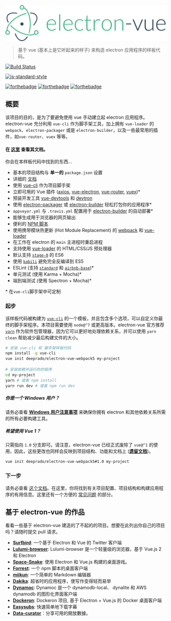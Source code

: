 ![](../images/logo.png)

> 基于 vue (基本上是它听起来的样子) 来构造 electron 应用程序的样板代码。

[![Build Status](https://semaphoreci.com/api/v1/deeprado/electron-vue-webpack5/branches/master/badge.svg)](https://semaphoreci.com/deeprado/electron-vue-webpack5)

[![js-standard-style](https://cdn.rawgit.com/feross/standard/master/badge.svg)](https://github.com/feross/standard)

[![forthebadge](http://forthebadge.com/images/badges/built-with-love.svg)](http://forthebadge.com) [![forthebadge](http://forthebadge.com/images/badges/uses-js.svg)](http://forthebadge.com) [![forthebadge](http://forthebadge.com/images/badges/makes-people-smile.svg)](http://forthebadge.com)

## 概要

该项目的目的，是为了要避免使用 vue 手动建立起 electron 应用程序。electron-vue 充分利用 `vue-cli` 作为脚手架工具，加上拥有 `vue-loader` 的 `webpack`、`electron-packager` 或是 `electron-builder`，以及一些最常用的插件，如`vue-router`、`vuex` 等等。


#### 在 [这里](https://simulatedgreg.gitbooks.io/electron-vue/content/index.html) 查看其文档。

你会在本样板代码中找到的东西...

* 基本的项目结构与 **单一的** `package.json` 设置
* 详细的 [文档](https://simulatedgreg.gitbooks.io/electron-vue/content/)
* 使用 [vue-cli](https://github.com/vuejs/vue-cli) 作为项目脚手架
* 立即可用的 Vue 插件 \([axios](https://github.com/mzabriskie/axios), [vue-electron](https://github.com/SimulatedGREG/vue-electron), [vue-router](https://github.com/vuejs/vue-router), [vuex](https://github.com/vuejs/vuex)\)\*
* 预装开发工具 [vue-devtools](https://github.com/vuejs/vue-devtools) 和 [devtron](https://github.com/electron/devtron)
* 使用 [electron-packager](https://github.com/electron-userland/electron-packager) 或 [electron-builder](https://github.com/electron-userland/electron-builder) 轻松打包你的应用程序\*
* `appveyor.yml` 与 `.travis.yml` 配置用于 [electron-builder](https://github.com/electron-userland/electron-builder) 的自动部署\*
* 能够生成用于浏览器的网页输出
* 便利的 [NPM 脚本](/npm_scripts.md)
* 使用携带模块热更新 (Hot Module Replacement) 的 [webpack](https://github.com/webpack/webpack) 和 [vue-loader](https://github.com/vuejs/vue-loader)
* 在工作在 electron 的 `main` 主进程时重启进程
* 支持使用 [vue-loader](https://github.com/vuejs/vue-loader/) 的 HTML/CSS/JS 预处理器
* 默认支持 [`stage-0`](https://babeljs.io/docs/plugins/preset-stage-0/) 的 ES6
* 使用 [`babili`](https://github.com/babel/babili) 避免完全反编译到 ES5
* ESLint \(支持 [`standard`](https://github.com/feross/standard) 和 [`airbnb-base`](https://github.com/airbnb/javascript)\)\*
* 单元测试 \(使用 Karma + Mocha\)\*
* 端到端测试 \(使用 Spectron + Mocha\)\*

\* 在`vue-cli`脚手架中可定制

### 起步

该样板代码被构建为 [`vue-cli`](https://github.com/vuejs/vue-cli) 的一个模板，并且包含多个选项，可以自定义你最终的脚手架程序。本项目需要使用 `node@^7` 或更高版本。electron-vue 官方推荐 [`yarn`](https://yarnpkg.org) 作为软件包管理器，因为它可以更好地处理依赖关系，并可以使用 `yarn clean` 帮助减少最后构建文件的大小。

```bash
# 安装 vue-cli 和 脚手架样板代码
npm install -g vue-cli
vue init deeprado/electron-vue-webpack5 my-project

# 安装依赖并运行你的程序
cd my-project
yarn # 或者 npm install
yarn run dev # 或者 npm run dev
```

##### 你是一个 Windows 用户？

请务必查看 [**Windows 用户注意事项**](https://simulatedgreg.gitbooks.io/electron-vue/content/en/getting_started.html#a-note-for-windows-users) 来确保你拥有 electron 和其他依赖关系所需的所有必要构建工具。

##### 希望使用 Vue 1？

只需指向 `1.0` 分支即可。请注意，electron-vue 已经正式废除了 `vue@^1` 的使用，因此，这些更改也同样会反映到项目结构、功能和文档上 \([**遗留文档**](https://github.com/deeprado/electron-vue-webpack5/tree/1.0/docs)\)。

```bash
vue init deeprado/electron-vue-webpack5#1.0 my-project
```

### 下一步

请务必查看 [这个文档](https://simulatedgreg.gitbooks.io/electron-vue/content/)。在这里，你将找到有关项目配置、项目结构和构建应用程序的有用信息。这里还有一个方便的 [常见问题](https://simulatedgreg.gitbooks.io/electron-vue/content/en/faqs.html) 的部分。

## 基于 electron-vue 的作品

看看一些基于 electron-vue 建造的了不起的的项目。想要在此列出你自己的项目吗？请随时提交 pull 请求。

* [**Surfbird**](https://github.com/surfbirdapp/surfbird): 一个基于 Electron 和 Vue 的 Twitter 客户端
* [**Lulumi-browser**](https://github.com/qazbnm456/lulumi-browser): Lulumi-browser 是一个轻量级的浏览器，基于 Vue.js 2 和 Electron
* [**Space-Snake**](https://github.com/ilyagru/Space-Snake): 使用 Electron 和 Vue.js 构建的桌面游戏。
* [**Forrest**](https://github.com/stefanjudis/forrest): 一个 npm 脚本的桌面客户端
* [**miikun**](https://github.com/hiro0218/miikun): 一个简单的 Markdown 编辑器
* [**Dakika**](https://github.com/Madawar/Dakika): 超省时的应用程序，使写作变得轻而易举
* [**Dynamoc**](https://github.com/ieiayaobb/dynamoc): Dynamoc 是一个 dynamodb-local、 dynalite 和 AWS dynamodb 的图形化界面客户端
* [**Dockeron**](https://github.com/dockeron/dockeron): Dockeron 项目, 基于 Electron + Vue.js 的 Docker 桌面客户端
* [**Easysubs**](https://github.com/matiastucci/easysubs): 快速简单地下载字幕
* [**Data-curator**](https://github.com/ODIQueensland/data-curator)：分享可用的開放數據。
